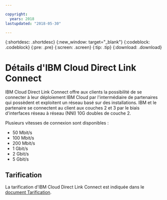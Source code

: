 ```yaml
---

copyright:
  years: 2018
lastupdated: "2018-05-30"

---
```


{:shortdesc: .shortdesc}
{:new_window: target="_blank"}
{:codeblock: .codeblock}
{:pre: .pre}
{:screen: .screen}
{:tip: .tip}
{:download: .download}

# Détails d'IBM Cloud Direct Link Connect

IBM Cloud Direct Link Connect offre aux clients la possibilité de se connecter à leur déploiement IBM Cloud par l'intermédiaire de partenaires qui possèdent et exploitent un réseau basé sur des installations. IBM et le partenaire se connectent au client aux couches 2 et 3 par le biais d'interfaces réseau à réseau (NNI) 10G doubles de couche 2.

Plusieurs vitesses de connexion sont disponibles :

* 50 Mbit/s
* 100 Mbit/s
* 200 Mbit/s
* 1 Gbit/s
* 2 Gbit/s
* 5 Gbit/s

## Tarification

La tarification d'IBM Cloud Direct Link Connect est indiquée dans le [document Tarification](pricing.html). 

